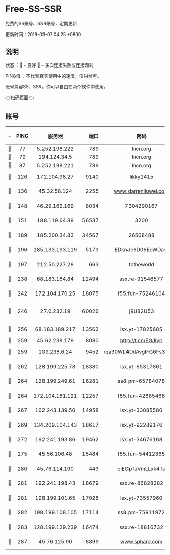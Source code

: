 # Free-SS-SSR

免费的SS账号、SSR账号，定期更新

更新时间：2019-03-07 04:25 +0800

## 说明

状态     ：🙂 - 良好 🙁 - 多次连接失败或连接超时

PING值   ：不代表真实使用中的速度，仅供参考。

账号兼容SS、SSR，你可以自由在两个软件中使用。

👉[扫码页面](https://liesauer.github.io/Free-SS-SSR/)👈

## 账号

|-|PING|服务器|端口|密码|加密方式|区域|
|:----:|:----:|:-----:|-----:|:----:|:----:|:----:|
|🙂|77|5.252.198.222|789|lncn.org|rc4|JP|
|🙂|79|194.124.34.5|789|lncn.org|rc4|JP|
|🙂|87|5.252.198.221|789|lncn.org|rc4|JP|
|🙂|126|172.104.98.27|9140|likky1415|aes-256-cfb|JP|
|🙂|136|45.32.58.124|2255|www.darrenliuwei.com|aes-256-cfb|JP|
|🙂|148|46.29.162.169|8034|7304290167|aes-256-cfb|RU|
|🙂|151|188.119.64.89|56537|3200|aes-256-cfb|RU|
|🙂|189|185.200.34.83|34567|26508488|aes-256-cfb|US|
|🙂|196|185.133.193.119|5173|EDknJe6D06EoWDaw|aes-256-cfb|US|
|🙂|197|212.50.227.28|663|totheworld|aes-256-cfb|US|
|🙂|238|68.183.164.84|12494|ssx.re-91546577|aes-256-cfb|US|
|🙂|242|172.104.170.25|18075|f55.fun-75246104|aes-256-cfb|SG|
|🙂|246|27.0.232.19|60026|j9U82U53|xchacha20-ietf-poly1305|HK|
|🙂|256|68.183.189.217|13562|isx.yt-17825685|aes-256-cfb|SG|
|🙂|259|45.62.238.179|8080|http://t.cn/EGJIyrl|rc4-md5|CA|
|🙂|259|109.238.6.24|9452|rqa30WL4DdAvgIFG6Fs3znzTa|aes-256-cfb|FR|
|🙂|262|128.199.225.78|18380|isx.yt-65317861|aes-256-cfb|SG|
|🙂|264|128.199.249.61|16281|ss8.pm-65784078|aes-256-cfb|SG|
|🙂|264|172.104.181.121|12257|f55.fun-42885466|aes-256-cfb|SG|
|🙂|267|162.243.139.50|14958|isx.yt-33085580|aes-256-cfb|US|
|🙂|269|134.209.104.143|18617|isx.yt-92289176|aes-256-cfb|SG|
|🙂|272|192.241.193.86|19462|isx.yt-34676168|aes-256-cfb|US|
|🙂|275|45.56.106.48|15484|f55.fun-54412365|aes-256-cfb|US|
|🙂|280|45.76.114.190|443|oiECpTuVmLLxk4Ts|aes-256-cfb|AU|
|🙂|281|192.241.198.43|18679|ssx.re-86828282|aes-256-cfb|US|
|🙂|281|198.199.101.65|17028|isx.yt-73557960|aes-256-cfb|US|
|🙂|282|198.199.108.105|17114|ss8.pm-75911972|aes-256-cfb|US|
|🙂|283|128.199.129.239|16474|ssx.re-18816732|aes-256-cfb|SG|
|🙂|287|45.76.125.90|8899|www.sphard.com|aes-256-cfb|AU|
